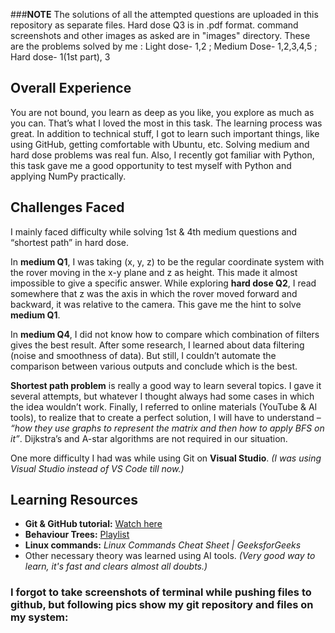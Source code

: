 ###**NOTE**
The solutions of all the attempted questions are uploaded in this repository as separate files.
Hard dose Q3 is in .pdf format.
command screenshots and other images as asked are in "images" directory.
These are the problems solved by me : Light dose- 1,2 ; Medium Dose- 1,2,3,4,5 ; Hard dose- 1(1st part), 3

## **Overall Experience**  
You are not bound, you learn as deep as you like, you explore as much as you can. That’s what I loved the most in this task.
The learning process was great. In addition to technical stuff, I got to learn such important things, like using GitHub, getting comfortable with Ubuntu, etc.
Solving medium and hard dose problems was real fun. Also, I recently got familiar with Python, this task gave me a good opportunity to test myself with Python and applying NumPy practically.  

## **Challenges Faced**  
I mainly faced difficulty while solving 1st & 4th medium questions and “shortest path” in hard dose.  

In **medium Q1**, I was taking (x, y, z) to be the regular coordinate system with the rover moving in the x-y plane and z as height. This made it almost impossible to give a specific answer.
While exploring **hard dose Q2**, I read somewhere that z was the axis in which the rover moved forward and backward, it was relative to the camera. This gave me the hint to solve **medium Q1**.  

In **medium Q4**, I did not know how to compare which combination of filters gives the best result. After some research, I learned about data filtering (noise and smoothness of data).
But still, I couldn’t automate the comparison between various outputs and conclude which is the best.  

**Shortest path problem** is really a good way to learn several topics. I gave it several attempts, but whatever I thought always had some cases in which the idea wouldn’t work.
Finally, I referred to online materials (YouTube & AI tools), to realize that to create a perfect solution, I will have to understand – *“how they use graphs to represent the matrix and then how to apply BFS on it”*.
Dijkstra’s and A-star algorithms are not required in our situation.  

One more difficulty I had was while using Git on **Visual Studio**. *(I was using Visual Studio instead of VS Code till now.)*  

## **Learning Resources**  
- **Git & GitHub tutorial:** [Watch here](https://www.youtube.com/watch?v=Ez8F0nW6S-w&t=1454s)  
- **Behaviour Trees:** [Playlist](https://www.youtube.com/playlist?list=PLFQdM4LOGDr_vYJuo8YTRcmv3FrwczdKg)  
- **Linux commands:** *Linux Commands Cheat Sheet | GeeksforGeeks*  
- Other necessary theory was learned using AI tools. *(Very good way to learn, it's fast and clears almost all doubts.)*  

### **I forgot to take screenshots of terminal while pushing files to github, but following pics show my git repository and files on my system:**
